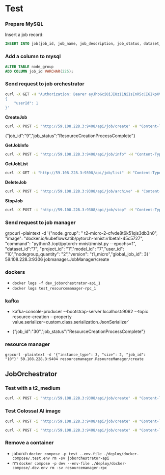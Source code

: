 # Test

### Prepare MySQL
Insert a job record:
```sql
INSERT INTO job(job_id, job_name, job_description, job_status, dataset_name, dataset_id, user_id, project_id, project_name, launch_command, node_group_id, node_group_name, instance_type, instance_info, number_of_instance, model_id, pod_names, image, ssd) VALUES (30, "job_name", "job_description", "ResourceCreationRequestSucceed", "dataset_name", 7, 10, 1, "project_name", "python3 /opt/pytorch-mnist/mnist.py --epochs=1", 0, "ng-test","t1_micro", "{\"Description\":\"t2.micro\",\"MemoryInGB\":1,\"NumberOfGpu\":1,\"NumberOfCpu\":1,\"StorageType\":\"\",\"StorageInGB\":0,\"NumberOfNetworkInterface\":2,\"OnDemandLinuxPrice\":0.0116}",1, "b5515783-3d32-4df7-adb9-5c4a42e931f2", "pod1 pod2", "docker.io/kubeflowkatib/pytorch-mnist:v1beta1-45c5727", 1); 
```

### Add a column to mysql

```sql
ALTER TABLE node_group
ADD COLUMN job_id VARCHAR(225);
```


### Send request to job orchestrator 
```bash
curl -X GET -H "Authorization: Bearer eyJhbGciOiJIUzI1NiIsInR5cCI6IkpXVCJ9.eyJleHAiOjE2NzczMDc0ODIsImlhdCI6MTY3NzIyMTA4MiwidWlkIjoxfQ.1wFINymXRlsGvyyoBZFUgNuCpGlvdamYTTTH5fJi2sc" -i "http://127.0.0.1:9300/api/user/info" -H "Content-Type: application/json" -d '
{              
    "userId": 1
}'
```
**CreateJob**
```bash
curl -X POST -i "http://59.108.228.3:9408/api/job/create" -H "Content-Type: application/json" -H "Authorization: Bearer eyJhbGciOiJIUzI1NiIsInR5cCI6IkpXVCJ9.eyJleHAiOjE2Nzk1NjAyODEsImlhdCI6MTY3MDkyMDI4MSwidWlkIjoxMH0._KAelHYt5WMr1pAR8K3at27bLZVoyGwLXfNBLFYIXvA" -d '{"jobName": "job_name", "jobDescription": "description", "image": "docker.io/kubeflowkatib/pytorch-mnist:v1beta1-45c5727", "launchCommand":"python3 /opt/pytorch-mnist/mnist.py --epochs=1", "datasetName": "dataset_name","datasetId": "7","projectName": "project_name","projectId": "1","instanceType": "t1_micro","numberOfInstance": , "ssd": 1}'
```

{"job_id":"9","job_status":"ResourceCreationProcessComplete"}

**GetJobInfo**
```bash
curl -X POST -i "http://59.108.228.3:9408/api/job/info" -H "Content-Type: application/json" -H "Authorization: Bearer eyJhbGciOiJIUzI1NiIsInR5cCI6IkpXVCJ9.eyJleHAiOjE2Nzk1NjAyODEsImlhdCI6MTY3MDkyMDI4MSwidWlkIjoxMH0._KAelHYt5WMr1pAR8K3at27bLZVoyGwLXfNBLFYIXvA" -d '{"jobId": "10"}'
```

**GetJobList**
```bash
curl -X GET -i "http://59.108.228.3:9308/api/job/list" -H "Content-Type: application/json" -H "Authorization: Bearer eyJhbGciOiJIUzI1NiIsInR5cCI6IkpXVCJ9.eyJleHAiOjE2Nzk3MzMwODUsImlhdCI6MTY3OTY0NjY4NSwidWlkIjoxfQ.reDSDopTbdKg5IlOK-3aD4gf0atScYAo5Be7YmdKeeE"
```

**DeleteJob**
```bash
curl -X POST -i "http://59.108.228.3:9308/api/job/archive" -H "Content-Type: application/json" -H "Authorization: Bearer eyJhbGciOiJIUzI1NiIsInR5cCI6IkpXVCJ9.eyJleHAiOjE2Nzk1NjAyODEsImlhdCI6MTY3MDkyMDI4MSwidWlkIjoxMH0._KAelHYt5WMr1pAR8K3at27bLZVoyGwLXfNBLFYIXvA" -d '{"jobId": "3"}'
```

**StopJob**
```bash
curl -X POST -i "http://59.108.228.3:9308/api/job/stop" -H "Content-Type: application/json" -H "Authorization: Bearer eyJhbGciOiJIUzI1NiIsInR5cCI6IkpXVCJ9.eyJleHAiOjE2Nzk3MzMwODUsImlhdCI6MTY3OTY0NjY4NSwidWlkIjoxfQ.reDSDopTbdKg5IlOK-3aD4gf0atScYAo5Be7YmdKeeE" -d '{"jobId": "1"}'
```

### Send request to job manager

grpcurl -plaintext -d '{"node_group": "
t2-micro-2-cfvde8t6k51qis3db3n0", "image": "docker.io/kubeflowkatib/pytorch-mnist:v1beta1-45c5727", "command": "python3 /opt/pytorch-mnist/mnist.py --epochs=1", "dataset_id":"7", "project_id": "1","model_id": "7","user_id": "10","nodegroup_quantity": "2","version": "t1_micro","global_job_id": 3}' 59.108.228.3:9306 jobmanager.JobManager/create


### dockers
- `docker logs -f dev_joborchestrator-api_1`
- `docker logs test_resourcemanager-rpc_1`


### kafka
- kafka-console-producer --bootstrap-server localhost:9092 --topic resource-creation --property value.serializer=custom.class.serialization.JsonSerializer`

- {"job_id":"30","job_status":"ResourceCreationProcessComplete"}


### resource manager
```
grpcurl -plaintext -d '{"instance_type": 3, "size": 2, "job_id": "10"}' 59.108.228.3:9404 resourcemanager.ResourceManager/create
```


## JobOrchestrator

### Test with a t2_medium
```bash
curl -X POST -i "http://59.108.228.3:9308/api/job/create" -H "Content-Type: application/json" -H "Authorization: Bearer eyJhbGciOiJIUzI1NiIsInR5cCI6IkpXVCJ9.eyJleHAiOjE2Nzk3MzMwODUsImlhdCI6MTY3OTY0NjY4NSwidWlkIjoxfQ.reDSDopTbdKg5IlOK-3aD4gf0atScYAo5Be7YmdKeeE" -d '{"jobName": "job_name", "jobDescription": "description", "image": "docker.io/kubeflowkatib/pytorch-mnist:v1beta1-45c5727", "launchCommand":"python3 /opt/pytorch-mnist/mnist.py --epochs=1", "datasetName": "dataset_name","datasetId": "1","projectName": "project_name","projectId": "1","instanceType": "t2_medium","numberOfInstance": 1, "ssd": 1}'
```

### Test Colossal AI image
```bash
curl -X POST -i "http://59.108.228.3:9408/api/job/create" -H "Content-Type: application/json" -H "Authorization: Bearer eyJhbGciOiJIUzI1NiIsInR5cCI6IkpXVCJ9.eyJleHAiOjE2Nzk1NjAyODEsImlhdCI6MTY3MDkyMDI4MSwidWlkIjoxMH0._KAelHYt5WMr1pAR8K3at27bLZVoyGwLXfNBLFYIXvA" -d '{"jobName": "job_name", "jobDescription": "description", "image": "hpcaitech/colossalai:0.2.5", "launchCommand":"colossalai run --nproc_per_node 1 ../mnt/project/train.py --config ../mnt/project/config.py --optimizer lars --synthetic", "datasetName": "dataset_name","datasetId": "1","projectName": "project_name","projectId": "1","instanceType": "g5_xlarge","numberOfInstance": 1, "ssd": 1}'
```

```bash
curl -X POST -i "http://59.108.228.3:9408/api/job/create" -H "Content-Type: application/json" -H "Authorization: Bearer eyJhbGciOiJIUzI1NiIsInR5cCI6IkpXVCJ9.eyJleHAiOjE2Nzk1NjAyODEsImlhdCI6MTY3MDkyMDI4MSwidWlkIjoxMH0._KAelHYt5WMr1pAR8K3at27bLZVoyGwLXfNBLFYIXvA" -d '{"jobName": "job_name", "jobDescription": "description", "image": "hpcaitech/colossalai:0.2.5", "launchCommand":"colossalai run --nproc_per_node 1 ../mnt/project/train.py --config ../mnt/project/config.py --optimizer lars --path ../mnt/dataset/", "datasetName": "dataset_name","datasetId": "1","projectName": "project_name","projectId": "1","instanceType": "g5_xlarge","numberOfInstance": 1, "ssd": 1}'
```


### Remove a container
- joborch  `docker compose -p test --env-file ./deploy/docker-compose/.test.env rm -sv joborchestrator-api`
- rm `docker compose -p dev --env-file ./deploy/docker-compose/.dev.env rm -sv resourcemanager-rpc`